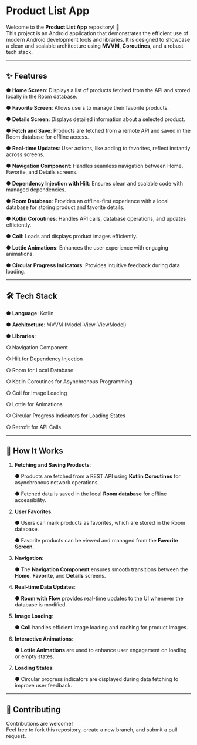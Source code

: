 # Product List App

Welcome to the **Product List App** repository! 🎉  
This project is an Android application that demonstrates the efficient use of modern Android development tools and libraries. It is designed to showcase a clean and scalable architecture using **MVVM**, **Coroutines**, and a robust tech stack.

---

## ✨ Features

● **Home Screen**: Displays a list of products fetched from the API and stored locally in the Room database.  

● **Favorite Screen**: Allows users to manage their favorite products.  

● **Details Screen**: Displays detailed information about a selected product.  

● **Fetch and Save**: Products are fetched from a remote API and saved in the Room database for offline access.  

● **Real-time Updates**: User actions, like adding to favorites, reflect instantly across screens.  

● **Navigation Component**: Handles seamless navigation between Home, Favorite, and Details screens.  

● **Dependency Injection with Hilt**: Ensures clean and scalable code with managed dependencies.  

● **Room Database**: Provides an offline-first experience with a local database for storing product and favorite details. 

● **Kotlin Coroutines**: Handles API calls, database operations, and updates efficiently. 

● **Coil**: Loads and displays product images efficiently.  

● **Lottie Animations**: Enhances the user experience with engaging animations.  

● **Circular Progress Indicators**: Provides intuitive feedback during data loading.

---

## 🛠️ Tech Stack

● **Language**: Kotlin  

● **Architecture**: MVVM (Model-View-ViewModel)  

● **Libraries**:  

  ○ Navigation Component  
  
  ○ Hilt for Dependency Injection  
  
  ○ Room for Local Database  
  
  ○ Kotlin Coroutines for Asynchronous Programming  
  
  ○ Coil for Image Loading  
  
  ○ Lottie for Animations  
  
  ○ Circular Progress Indicators for Loading States 

  ○ Retrofit for API Calls

---

## 🚀 How It Works

1. **Fetching and Saving Products**:
   
   ● Products are fetched from a REST API using **Kotlin Coroutines** for asynchronous network operations.
   
   ● Fetched data is saved in the local **Room database** for offline accessibility.  

2. **User Favorites**:
   
   ● Users can mark products as favorites, which are stored in the Room database.
   
   ● Favorite products can be viewed and managed from the **Favorite Screen**.  

3. **Navigation**:
 
   ● The **Navigation Component** ensures smooth transitions between the **Home**, **Favorite**, and **Details** screens.  

4. **Real-time Data Updates**:
    
   ● **Room with Flow** provides real-time updates to the UI whenever the database is modified.  

5. **Image Loading**:
    
   ● **Coil** handles efficient image loading and caching for product images.  

6. **Interactive Animations**:
     
   ● **Lottie Animations** are used to enhance user engagement on loading or empty states.  

7. **Loading States**:
    
   ● Circular progress indicators are displayed during data fetching to improve user feedback.

---

## 🤝 Contributing
Contributions are welcome! <br>
Feel free to fork this repository, create a new branch, and submit a pull request.


